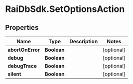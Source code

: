 # RaiDbSdk.SetOptionsAction

## Properties

Name | Type | Description | Notes
------------ | ------------- | ------------- | -------------
**abortOnError** | **Boolean** |  | [optional] 
**debug** | **Boolean** |  | [optional] 
**debugTrace** | **Boolean** |  | [optional] 
**silent** | **Boolean** |  | [optional] 


